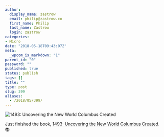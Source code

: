 ```yaml
---
author:
  display_name: zastrow
  email: philip@zastrow.co
  first_name: Philip
  last_name: Zastrow
  login: zastrow
categories:
- Micro
date: "2018-05-18T09:43:07Z"
meta:
  _wpcom_is_markdown: "1"
parent_id: "0"
password: ""
published: true
status: publish
tags: []
title: ""
type: post
slug: 399
aliases:
  - /2018/05/399/
---
```

<p><img src="https://i.gr-assets.com/images/S/compressed.photo.goodreads.com/books/1312877743l/12338050.jpg" alt="1493: Uncovering the New World Columbus Created" /></p>

<p>Just finished the book, <a href="https://www.goodreads.com/review/show/2378755317?utm_medium=api&amp;utm_source=rss">1493: Uncovering the New World Columbus Created</a>. 📚</p>

